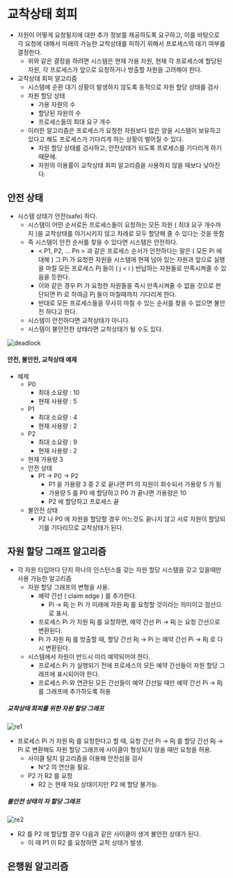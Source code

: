 # 교착상태 회피
* 자원이 어떻게 요청될지에 대한 추가 정보를 제공하도록 요구하고, 
이를 바탕으로 각 요청에 대해서 미래의 가능한 교착상태를 피하기 위해서
프로세스의 대기 여부를 결정한다.
	- 위와 같은 결정을 하려면 시스템은 현재 가용 자원, 현재 각 프로세스에 할당된 자원, 
	각 프로세스가 앞으로 요청하거나 방출할 자원을 고려해야 한다.
* 교착상태 회피 알고리즘
	- 시스템에 순환 대기 상황이 발생하지 않도록 동적으로 자원 할당 상태를 검사
	- 자원 할당 상태
		- 가용 자원의 수
		- 할당된 자원의 수 
		- 프로세스들의 최대 요구 개수
	- 이러한 알고리즘은 프로세스가 요청한 자원보다 많은 양을 시스템이 보유하고 있다고 해도
	프로세스가 기다리게 하는 상황이 벌어질 수 있다.
		- 자원 할당 상태를 검사하고, 안전상태가 되도록 프로세스를 기다리게 하기 때문에.
		- 자원의 이용률이 교착상태 회피 알고리즘을 사용하지 않을 때보다 낮아진다.


## 안전 상태
* 시스템 상태가 안전(safe) 하다.
	- 시스템이 어떤 순서로든 프로세스들이 요청하는 모든 자원 ( 최대 요구 개수까지 )을
	교착상태를 야기시키지 않고 차례로 모두 할당해 줄 수 있다는 것을 뜻함
	- 즉 시스템이 안전 순서를 찾을 수 있다면 시스템은 안전하다.
		- < P1, P2, ... Pn > 과 같은 프로세스 순서가 안전하다는 말은 ( 모든 Pi 에 대해 )
	그 Pi 가 요청한 자원을 시스템에 현재 남아 있는 자원과 앞으로 실행을 마칠 모든 프로세스 Pj 들이 ( j < i )
	반납하는 자원들로 만족시켜줄 수 있음을 듯한다.
		- 이와 같은 경우 Pi 가 요청한 자원들을 즉시 만족시켜줄 수 없을 것으로 판단되면 Pi 로 하여금
		Pj 들이 마칠때까지 기다리게 한다.
		- 반대로 모든 프로세스들을 무사히 마칠 수 있는 순서를 찾을 수 없으면 불안전 하다고 한다.
	- 시스템이 안전하다면 교착상태가 아니다.
	- 시스템이 불안전한 상태라면 교착상태가 될 수도 있다.  
	
![deadlock](https://github.com/martinkang/Study/blob/master/OSConcepts/ProcessManagement/img/cahp7-safe.png)


#### 안전, 불안전, 교착상태 예제
* 예제
	- P0
		- 최대 소요량 : 10
		- 현재 사용량 : 5
	- P1
		- 최대 소요량 : 4
		- 현재 사용량 : 2
	- P2
		- 최대 소요량 : 9
		- 현재 사용량 : 2
	- 현재 가용량 3
	- 안전 상태
		- P1 -> P0 -> P2
			- P1 을 가용량 3 중 2 로 끝나면 P1 의 자원이 회수되서 가용량 5 가 됨
			- 가용량 5 를 P0 에 할당하고 P0 가 끝나면 가용량은 10
			- P2 에 할당하고 프로세스 끝
	- 불안전 상태
		- P2 나 P0 에 자원을 할당할 경우 어느것도 끝나지 않고 서로 자원이 할당되기를 기다리므로
		교착상태가 된다.


## 자원 할당 그래프 알고리즘
* 각 자원 타입마다 단지 하나의 인스턴스를 갖는 자원 할당 시스템을 갖고 있을때만 사용 가능한 알고리즘
	- 자원 할당 그래프의 변형을 사용.
		- 예약 간선 ( claim edge ) 를 추가한다.
			- Pi -> Rj 는 Pi 가 미래에 자원 Rj 를 요청할 것이라는 의미이고 점선으로 표시.
		- 프로세스 Pi 가 자원 Rj 를 요청하면, 예약 간선 Pi -> Rj 는 요청 간선으로 변환된다.
		- Pi 가 자원 Rj 를 방출할 때, 할당 간선 Rj -> Pi 는 예약 간선 Pi -> Rj 로 다시 변환된다.
	- 시스템에서 자원이 반드시 미리 예약되어야 한다.
		- 프로세스 Pi 가 실행되기 전에 프로세스의 모든 예약 간선들이 자원 할당 그래프에 표시되어야 한다.
		- 프로세스 Pi 와 연관된 모든 간선들이 예약 간선일 때만 예약 간선 Pi -> Rj 를 그래프에 추가하도록
		허용

		
##### 교착상태 회피를 위한 자원 할당 그래프
![re1](https://github.com/martinkang/Study/blob/master/OSConcepts/ProcessManagement/img/chap7-re1.png)
- 프로세스 Pi 가 자원 Rj 를 요청한다고 할 때, 요청 간선 Pi -> Rj 를 할당 간선 Rj -> Pi 로 변환해도
자원 할당 그래프에 사이클이 형성되지 않을 때만 요청을 허용.
	- 사이클 탐지 알고리즘을 이용해 안전섬을 검사
		- N^2 의 연산을 필요.
	- P2 가 R2 를 요청
		- R2 는 현재 자요 상태이지만 P2 에 할당 불가능.


##### 불안전 상태의 자 할당 그래프
![re2](https://github.com/martinkang/Study/blob/master/OSConcepts/ProcessManagement/img/chap7-re2.png)
- R2 를 P2 에 할당할 경우 다음과 같은 사이클이 생겨 불안전 상태가 된다.
	- 이 때 P1 이 R2 를 요청하면 교착 상태가 발생.



## 은행원 알고리즘

